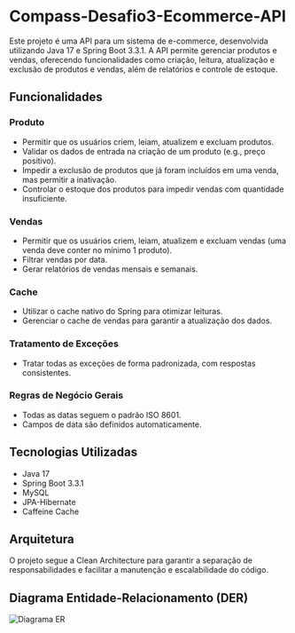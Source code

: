 # Compass-Desafio3-Ecommerce-API

Este projeto é uma API para um sistema de e-commerce, desenvolvida utilizando Java 17 e Spring Boot 3.3.1. A API permite gerenciar produtos e vendas, oferecendo funcionalidades como criação, leitura, atualização e exclusão de produtos e vendas, além de relatórios e controle de estoque.

## Funcionalidades

### Produto

- Permitir que os usuários criem, leiam, atualizem e excluam produtos.
- Validar os dados de entrada na criação de um produto (e.g., preço positivo).
- Impedir a exclusão de produtos que já foram incluídos em uma venda, mas permitir a inativação.
- Controlar o estoque dos produtos para impedir vendas com quantidade insuficiente.

### Vendas

- Permitir que os usuários criem, leiam, atualizem e excluam vendas (uma venda deve conter no mínimo 1 produto).
- Filtrar vendas por data.
- Gerar relatórios de vendas mensais e semanais.

### Cache

- Utilizar o cache nativo do Spring para otimizar leituras.
- Gerenciar o cache de vendas para garantir a atualização dos dados.

### Tratamento de Exceções

- Tratar todas as exceções de forma padronizada, com respostas consistentes.

### Regras de Negócio Gerais

- Todas as datas seguem o padrão ISO 8601.
- Campos de data são definidos automaticamente.

## Tecnologias Utilizadas

- Java 17
- Spring Boot 3.3.1
- MySQL
- JPA-Hibernate
- Caffeine Cache

## Arquitetura

O projeto segue a Clean Architecture para garantir a separação de responsabilidades e facilitar a manutenção e escalabilidade do código.

## Diagrama Entidade-Relacionamento (DER)

![Diagrama ER](https://cdn-0.plantuml.com/plantuml/png/TKz1QWCn3Bpx5UhUzmCbX51o2VHGQDfhKTSY5TXIOik1aitVQxmXzQ7rQMRacP4ssJ1PYS4zs1T5WeWfEn9Z-uRXdSJZ09ZXJ1N1nK5zpoe7O7_34uOj6ksvcZqQDa-RUIsVWS3KCC1gjKyecKbilNPNT-_O6SNV7gxiuxyo5eDJmMhqwAdlE2QQz4tOCB7swIz9VJ5jsSS5_n7yQeah4utKSqzvIZoXDd7RLJLX9qO7Ia3Pz5GMvvDg81H0utDRPBbbdiTHB_rrZp1K9dbmdNWTntc-xrc_tE3WDdLUOlW1)
